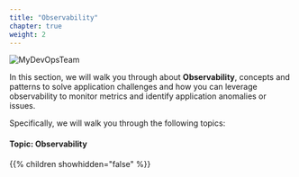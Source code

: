 ```yaml
---
title: "Observability"
chapter: true
weight: 2
---
```


![MyDevOpsTeam](/images/MyDevOpsTeam-Logo.png?width=20pc)

In this section, we will walk you through about **Observability**, concepts and patterns to solve application challenges and how you can leverage observability to monitor metrics and identify application anomalies or issues.

Specifically, we will walk you through the following topics:

#### Topic: Observability

{{% children showhidden="false" %}}
